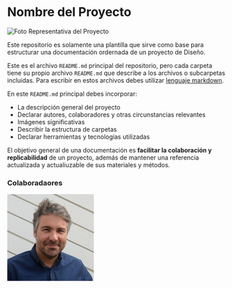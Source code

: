 # Nombre del Proyecto

![Foto Representativa del Proyecto](https://picsum.photos/400/300?grayscale)

Este repositorio es solamente una plantilla que sirve como base para estructurar una documentación ordernada de un proyecto de Diseño. 

Este es el archivo `README.md` principal del repositorio, pero cada carpeta tiene su propio archivo `README.md` que describe a los archivos o subcarpetas incluidas. Para escribir en estos archivos debes utilizar [lenguaje markdown](https://docs.github.com/es/get-started/writing-on-github/getting-started-with-writing-and-formatting-on-github/basic-writing-and-formatting-syntax).

En este `README.md` principal debes incorporar:
- La descripción general del proyecto
- Declarar autores, colaboradores y otras circunstancias relevantes
- Imágenes significativas
- Describir la estructura de carpetas
- Declarar herramientas y tecnologías utilizadas

El objetivo general de una documentación es **facilitar la colaboración y replicabilidad** de un proyecto, además de mantener una referencia actualizada y actualiuzable de sus 
materiales y métodos.

### Colaboradaores

![Herbert](img/hspencer.jpg)
